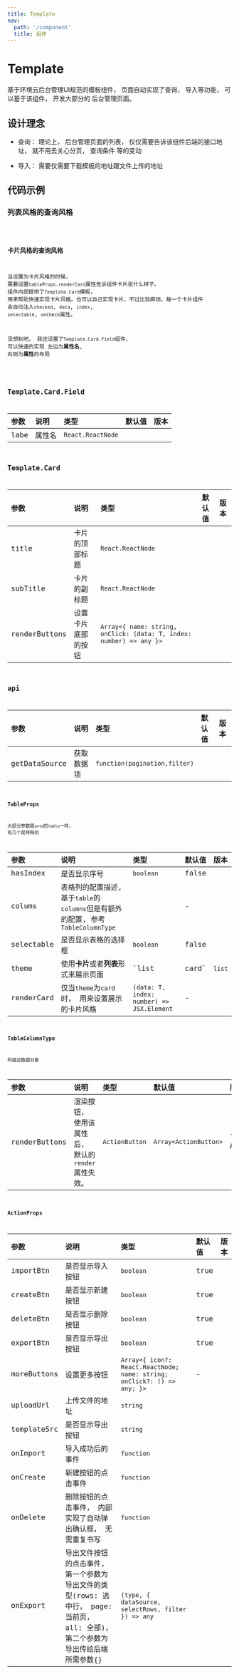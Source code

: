 ```yaml
---
title: Template
nav:
  path: '/component'
  title: 组件
---
```


# Template

基于环境云后台管理UI规范的模板组件， 页面自动实现了查询， 导入等功能， 可以基于该组件， 开发大部分的
后台管理页面。

## 设计理念

* 查询： 理论上， 后台管理页面的列表， 仅仅需要告诉该组件后端的接口地址， 就不用去关心分页， 查询条件
等的变动

* 导入： 需要仅需要下载模板的地址跟文件上传的地址

## 代码示例

### 列表风格的查询风格

<code src="./demo/index.demo" />

### 卡片风格的查询风格

当设置为卡片风格的时候， 需要设置`tableProps.renderCard`属性告诉组件卡片张什么样子。
组件内部提供了`Template.Card`模板， 用来帮助快速实现卡片风格。也可以自己实现卡片，不过比较麻烦。每一个卡片组件
会自动注入`checked`, `data`, `index`, `selectable`, `onCheck`属性。<br/>

没想到吧， 我还设置了`Template.Card.Field`组件， 可以快速的实现 左边为**属性名**, 右侧为**属性**的布局

<code src="./demo/card.demo" />

## Template.Card.Field

| 参数 | 说明 | 类型 | 默认值 | 版本 |
| :--- | :--- | :--- | :--- | :--- |
| labe | 属性名 | `React.ReactNode` | | |


## Template.Card

| 参数 | 说明 | 类型 | 默认值 | 版本 |
| :--- | :--- | :--- | :--- | :--- |
| title | 卡片的顶部标题 | `React.ReactNode` | | |
| subTitle | 卡片的副标题 | `React.ReactNode` | | |
| renderButtons | 设置卡片底部的按钮 | `Array<{ name: string, onClick: (data: T, index: number) => any }>` | | |

## api

| 参数 | 说明 | 类型 | 默认值 | 版本 |
| :--- | :--- | :--- | :--- | :--- |
| getDataSource | 获取数据项 | `function(pagination,filter)` | | |

### TableProps

大部分参数跟`antd`的`table`一样， 有几个是特殊的

| 参数 | 说明 | 类型 | 默认值 | 版本 |
| :--- | :--- | :--- | :--- | :--- |
| hasIndex      | 是否显示序号 | `boolean` | false |  |
| colums        | 表格列的配置描述, 基于`table`的`columns`但是有额外的配置, 参考`TableColumnType` |  | - |  |
| selectable  | 是否显示表格的选择框 | `boolean` | false |  |
| theme  | 使用**卡片**或者**列表**形式来展示页面 | `list | card` | `list` |  |
| renderCard  | 仅当`theme`为`card`时， 用来设置展示的卡片风格 | `(data: T, index: number) => JSX.Element` | - |  |

### TableColumnType

列描述数据对象

| 参数 | 说明 | 类型 | 默认值 | 版本 |
| :--- | :--- | :--- | :--- | :--- |
| renderButtons  | 渲染按钮， 使用该属性后， 默认的`render`属性失效。 | `ActionButton` | `Array<ActionButton>` | `(row) => ActionButton | Array<ActionButton>` | - |  |

### ActionProps

| 参数 | 说明 | 类型 | 默认值 | 版本 |
| :--- | :--- | :--- | :--- | :--- |
| importBtn | 是否显示导入按钮 | `boolean` | true |  |
| createBtn  | 是否显示新建按钮 | `boolean` | true |  |
| deleteBtn  | 是否显示删除按钮 | `boolean` | true |  |
| exportBtn   | 是否显示导出按钮 | `boolean` | true |  |
| moreButtons   | 设置更多按钮 | `Array<{ icon?: React.ReactNode; name: string; onClick?: () => any; }>` | - |  |
| uploadUrl   | 上传文件的地址 | `string` | |  |
| templateSrc   | 是否显示导出按钮 | `string` | |  |
| onImport   | 导入成功后的事件 | `function` | |  |
| onCreate   | 新建按钮的点击事件 | `function` | |  |
| onDelete   | 删除按钮的点击事件， 内部实现了自动弹出确认框， 无需重复书写 | `function` |  |  |
| onExport   | 导出文件按钮的点击事件, 第一个参数为导出文件的类型(rows: 选中行， page: 当前页， all: 全部)， 第二个参数为导出传给后端所需参数{} | `(type, { dataSource, selectRows, filter }) => any` |  |  |
